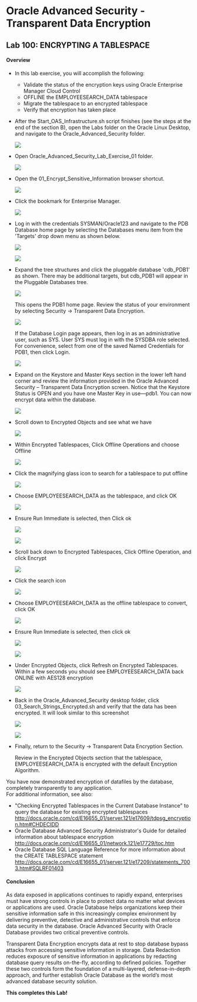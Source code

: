 # Oracle Advanced Security - Transparent Data Encryption


## Lab 100: ENCRYPTING A TABLESPACE

#### Overview

- In this lab exercise, you will accomplish the following:
     - Validate the status of the encryption keys using Oracle Enterprise    Manager  Cloud Control
     - OFFLINE the EMPLOYEESEARCH_DATA tablespace
     - Migrate the tablespace to an encrypted tablespace 
     - Verify that encryption has taken place
    
- After the Start_OAS_Infrastructure.sh script finishes (see the steps at the end of the section B), open the Labs folder on the Oracle Linux Desktop, and navigate to the Oracle_Advanced_Security folder.

  ![](images/007.png)

- Open Oracle_Advanced_Security_Lab_Exercise_01 folder.

  ![](images/008.png)

- Open the 01_Encrypt_Sensitive_Information browser shortcut.

  ![](images/009.png)

- Click the bookmark for Enterprise Manager.

  ![](images/010.png)

- Log in with the credentials SYSMAN/Oracle123 and navigate to the PDB Database home page by selecting the Databases menu item from the 'Targets' drop down menu as shown below.

  ![](images/011.png)

  ![](images/012.png)

- Expand the tree structures and click the pluggable database 'cdb_PDB1' as shown.  There may be additional targets, but cdb_PDB1 will appear in the Pluggable Databases tree.

  ![](images/014.png)

  This opens the PDB1 home page.  Review the status of your environment by selecting Security → Transparent Data Encryption. 

  ![](images/015.png)

  If the Database Login page appears, then log in as an administrative user, such as SYS. User SYS must log in with the SYSDBA role selected.  For convenience, select from one of the saved Named Credentials for PDB1, then click Login.

  ![](images/016.png)

- Expand on the Keystore and Master Keys section in the lower left hand corner and review the information provided in the Oracle Advanced Security – Transparent Data Encryption screen.  Notice that the Keystore Status is OPEN and you have one Master Key in use—pdb1.   You can now encrypt data within the database. 

  ![](images/017.png)

- Scroll down to Encrypted Objects and see what we have

  ![](images/018.png)

- Within Encrypted Tablespaces, Click Offline Operations and choose Offline

  ![](images/019.png)

- Click the magnifying glass icon to search for a tablespace to put offline

  ![](images/020.png)

- Choose EMPLOYEESEARCH_DATA as the tablespace, and click OK

  ![](images/021.png)

- Ensure Run Immediate is selected, then Click ok

  ![](images/023.png)

  ![](images/024.png)

- Scroll back down to Encrypted Tablespaces, Click Offline Operation, and click Encrypt

  ![](images/025.png)

- Click the search icon 

  ![](images/026.png) 

- Choose EMPLOYEESEARCH_DATA as the offline tablespace to convert, click OK

  ![](images/027.png)

- Ensure Run Immediate is selected, then click ok

   ![](images/028.png) 

   ![](images/029.png)

- Under Encrypted Objects, click Refresh on Encrypted Tablespaces. Within a few seconds you should see EMPLOYEESEARCH_DATA back ONLINE with AES128 encryption

  ![](images/030.png)

- Back in the Oracle_Advanced_Security desktop folder, click 03_Search_Strings_Encrypted.sh and verify that the data has been encrypted.  It will look similar to this screenshot

  ![](images/031.png)

  ![](images/032.png)

- Finally, return to the Security -> Transparent Data Encryption Section.

  Review in the Encrypted Objects section that the tablespace, EMPLOYEESEARCH_DATA is encrypted with the default Encryption Algorithm.



You have now demonstrated encryption of datafiles by the database, completely transparently to any application.  
For additional information, see also:
- "Checking Encrypted Tablespaces in the Current Database Instance" to query the database for existing encrypted tablespaces
http://docs.oracle.com/cd/E16655_01/server.121/e17609/tdpsg_encryption.htm#CHDECIDD
- Oracle Database Advanced Security Administrator's Guide for detailed information about tablespace encryption
http://docs.oracle.com/cd/E16655_01/network.121/e17729/toc.htm
- Oracle Database SQL Language Reference for more information about the CREATE TABLESPACE statement
http://docs.oracle.com/cd/E16655_01/server.121/e17209/statements_7003.htm#SQLRF01403




 #### Conclusion

 As data exposed in applications continues to rapidly expand, enterprises must have strong controls in place to protect data no matter what devices or applications are used. Oracle Database helps organizations keep their sensitive information safe in this increasingly complex environment by delivering preventive, detective and administrative controls that enforce data security in the database. Oracle Advanced Security with Oracle Database provides two critical preventive controls.

Transparent Data Encryption encrypts data at rest to stop database bypass attacks from accessing sensitive information in storage. Data Redaction reduces exposure of sensitive information in applications by redacting database query results on-the-fly, according to defined policies. Together these two controls form the foundation of a multi-layered, defense-in-depth approach, and further establish Oracle Database as the world’s most advanced database security solution.

**This completes this Lab!**